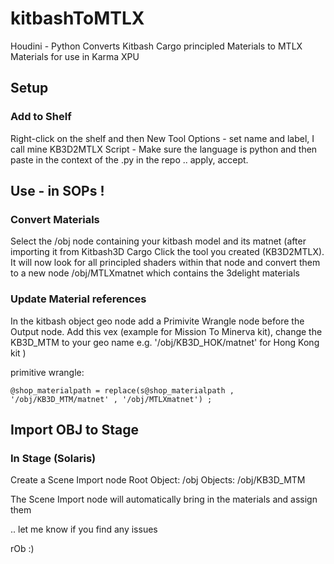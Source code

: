 # kitbashToMTLX
Houdini - Python Converts Kitbash Cargo principled Materials to MTLX Materials for use in Karma XPU

## Setup
### Add to Shelf
Right-click on the shelf and then New Tool
Options - set name and label, I call mine KB3D2MTLX
Script - Make sure the language is python and then paste in the context of the .py in the repo
.. apply, accept.

## Use - in SOPs !

### Convert Materials
Select the /obj node containing your kitbash model and its matnet (after importing it from Kitbash3D Cargo
Click the tool you created (KB3D2MTLX).
It will now look for all principled shaders within that node and convert them to a new node /obj/MTLXmatnet which contains the 3delight materials

### Update Material references
In the kitbash object geo node add a Primivite Wrangle node before the Output node.
Add this vex (example for Mission To Minerva kit), change the KB3D_MTM to your geo name e.g. '/obj/KB3D_HOK/matnet' for Hong Kong kit )

primitive wrangle:
```
@shop_materialpath = replace(s@shop_materialpath , '/obj/KB3D_MTM/matnet' , '/obj/MTLXmatnet') ;
```

## Import OBJ to Stage 

### In Stage (Solaris)
Create a Scene Import node
  Root Object: /obj
  Objects: /obj/KB3D_MTM

The Scene Import node will automatically bring in the materials and assign them

.. let me know if you find any issues

rOb :)
